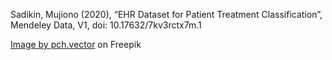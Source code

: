 Sadikin, Mujiono (2020), “EHR Dataset for Patient Treatment Classification”, Mendeley Data, V1, doi: 10.17632/7kv3rctx7m.1

<a href="https://www.freepik.com/free-vector/people-walking-sitting-hospital-building-city-clinic-glass-exterior-flat-vector-illustration-medical-help-emergency-architecture-healthcare-concept_10613398.htm#query=hospital&position=0&from_view=keyword&track=sph&uuid=673876a9-c3f1-409e-bcb2-df6c23c9ee7a">Image by pch.vector</a> on Freepik